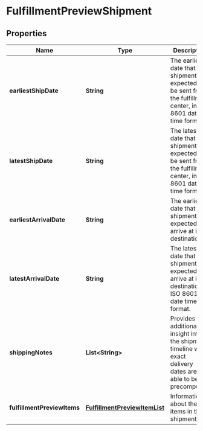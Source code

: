 
# FulfillmentPreviewShipment

## Properties
Name | Type | Description | Notes
------------ | ------------- | ------------- | -------------
**earliestShipDate** | **String** | The earliest date that the shipment is expected to be sent from the fulfillment center, in ISO 8601 date time format. |  [optional]
**latestShipDate** | **String** | The latest date that the shipment is expected to be sent from the fulfillment center, in ISO 8601 date time format. |  [optional]
**earliestArrivalDate** | **String** | The earliest date that the shipment is expected to arrive at its destination. |  [optional]
**latestArrivalDate** | **String** | The latest date that the shipment is expected to arrive at its destination, in ISO 8601 date time format. |  [optional]
**shippingNotes** | **List&lt;String&gt;** | Provides additional insight into the shipment timeline when exact delivery dates are not able to be precomputed. |  [optional]
**fulfillmentPreviewItems** | [**FulfillmentPreviewItemList**](FulfillmentPreviewItemList.md) | Information about the items in the shipment. | 



